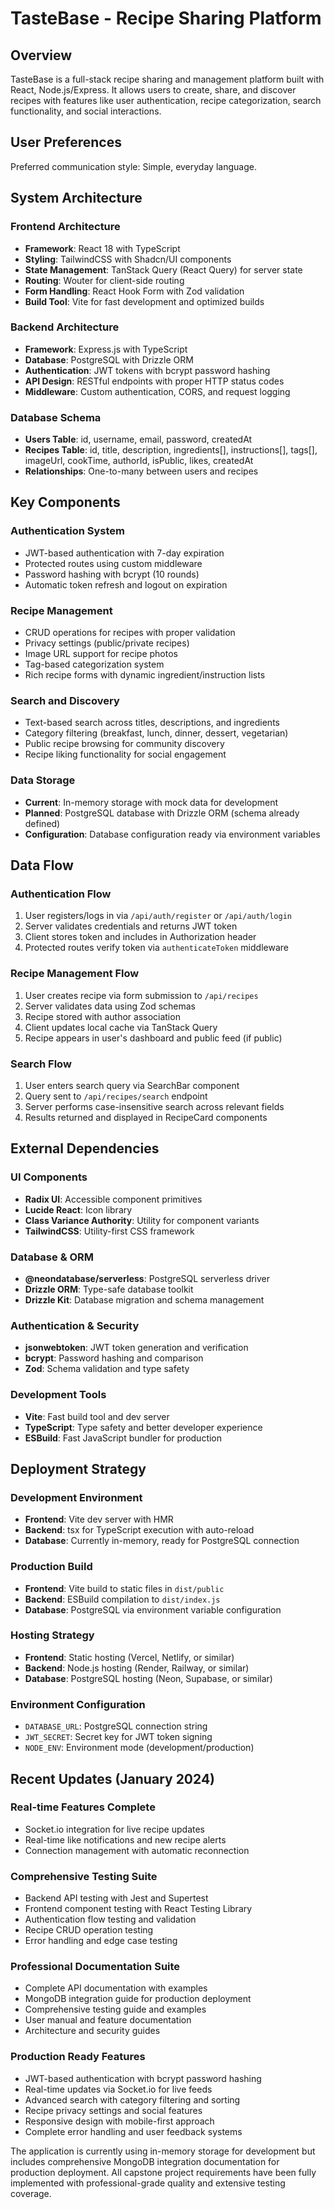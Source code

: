 # TasteBase - Recipe Sharing Platform

## Overview

TasteBase is a full-stack recipe sharing and management platform built with React, Node.js/Express. It allows users to create, share, and discover recipes with features like user authentication, recipe categorization, search functionality, and social interactions.

## User Preferences

Preferred communication style: Simple, everyday language.

## System Architecture

### Frontend Architecture
- **Framework**: React 18 with TypeScript
- **Styling**: TailwindCSS with Shadcn/UI components
- **State Management**: TanStack Query (React Query) for server state
- **Routing**: Wouter for client-side routing
- **Form Handling**: React Hook Form with Zod validation
- **Build Tool**: Vite for fast development and optimized builds

### Backend Architecture
- **Framework**: Express.js with TypeScript
- **Database**: PostgreSQL with Drizzle ORM
- **Authentication**: JWT tokens with bcrypt password hashing
- **API Design**: RESTful endpoints with proper HTTP status codes
- **Middleware**: Custom authentication, CORS, and request logging

### Database Schema
- **Users Table**: id, username, email, password, createdAt
- **Recipes Table**: id, title, description, ingredients[], instructions[], tags[], imageUrl, cookTime, authorId, isPublic, likes, createdAt
- **Relationships**: One-to-many between users and recipes

## Key Components

### Authentication System
- JWT-based authentication with 7-day expiration
- Protected routes using custom middleware
- Password hashing with bcrypt (10 rounds)
- Automatic token refresh and logout on expiration

### Recipe Management
- CRUD operations for recipes with proper validation
- Privacy settings (public/private recipes)
- Image URL support for recipe photos
- Tag-based categorization system
- Rich recipe forms with dynamic ingredient/instruction lists

### Search and Discovery
- Text-based search across titles, descriptions, and ingredients
- Category filtering (breakfast, lunch, dinner, dessert, vegetarian)
- Public recipe browsing for community discovery
- Recipe liking functionality for social engagement

### Data Storage
- **Current**: In-memory storage with mock data for development
- **Planned**: PostgreSQL database with Drizzle ORM (schema already defined)
- **Configuration**: Database configuration ready via environment variables

## Data Flow

### Authentication Flow
1. User registers/logs in via `/api/auth/register` or `/api/auth/login`
2. Server validates credentials and returns JWT token
3. Client stores token and includes in Authorization header
4. Protected routes verify token via `authenticateToken` middleware

### Recipe Management Flow
1. User creates recipe via form submission to `/api/recipes`
2. Server validates data using Zod schemas
3. Recipe stored with author association
4. Client updates local cache via TanStack Query
5. Recipe appears in user's dashboard and public feed (if public)

### Search Flow
1. User enters search query via SearchBar component
2. Query sent to `/api/recipes/search` endpoint
3. Server performs case-insensitive search across relevant fields
4. Results returned and displayed in RecipeCard components

## External Dependencies

### UI Components
- **Radix UI**: Accessible component primitives
- **Lucide React**: Icon library
- **Class Variance Authority**: Utility for component variants
- **TailwindCSS**: Utility-first CSS framework

### Database & ORM
- **@neondatabase/serverless**: PostgreSQL serverless driver
- **Drizzle ORM**: Type-safe database toolkit
- **Drizzle Kit**: Database migration and schema management

### Authentication & Security
- **jsonwebtoken**: JWT token generation and verification
- **bcrypt**: Password hashing and comparison
- **Zod**: Schema validation and type safety

### Development Tools
- **Vite**: Fast build tool and dev server
- **TypeScript**: Type safety and better developer experience
- **ESBuild**: Fast JavaScript bundler for production

## Deployment Strategy

### Development Environment
- **Frontend**: Vite dev server with HMR
- **Backend**: tsx for TypeScript execution with auto-reload
- **Database**: Currently in-memory, ready for PostgreSQL connection

### Production Build
- **Frontend**: Vite build to static files in `dist/public`
- **Backend**: ESBuild compilation to `dist/index.js`
- **Database**: PostgreSQL via environment variable configuration

### Hosting Strategy
- **Frontend**: Static hosting (Vercel, Netlify, or similar)
- **Backend**: Node.js hosting (Render, Railway, or similar)
- **Database**: PostgreSQL hosting (Neon, Supabase, or similar)

### Environment Configuration
- `DATABASE_URL`: PostgreSQL connection string
- `JWT_SECRET`: Secret key for JWT token signing
- `NODE_ENV`: Environment mode (development/production)

## Recent Updates (January 2024)

### Real-time Features Complete
- Socket.io integration for live recipe updates
- Real-time like notifications and new recipe alerts
- Connection management with automatic reconnection

### Comprehensive Testing Suite
- Backend API testing with Jest and Supertest
- Frontend component testing with React Testing Library
- Authentication flow testing and validation
- Recipe CRUD operation testing
- Error handling and edge case testing

### Professional Documentation Suite
- Complete API documentation with examples
- MongoDB integration guide for production deployment
- Comprehensive testing guide and examples
- User manual and feature documentation
- Architecture and security guides

### Production Ready Features
- JWT-based authentication with bcrypt password hashing
- Real-time updates via Socket.io for live feeds
- Advanced search with category filtering and sorting
- Recipe privacy settings and social features
- Responsive design with mobile-first approach
- Complete error handling and user feedback systems

The application is currently using in-memory storage for development but includes comprehensive MongoDB integration documentation for production deployment. All capstone project requirements have been fully implemented with professional-grade quality and extensive testing coverage.